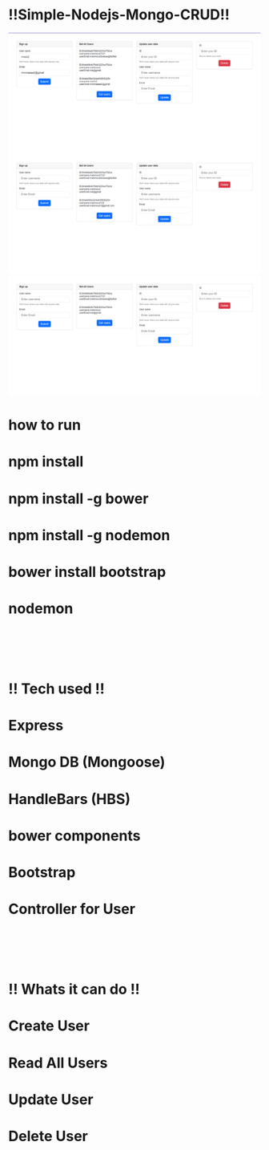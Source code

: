 # !!Simple-Nodejs-Mongo-CRUD!!

![Screenshot](node-crud.png)
![Screenshot](node-crud2.png)
![Screenshot](node-crud3.png)

# how to run
# npm install 
# npm install -g bower
# npm install -g nodemon
# bower install bootstrap
# nodemon
<br></br><br></br>
#  !! Tech used !!
# Express
# Mongo DB (Mongoose)
# HandleBars (HBS)
# bower components 
# Bootstrap
# Controller for User
<br></br><br></br>
# !! Whats it can do !!
# Create User
# Read All Users
# Update User
# Delete User
